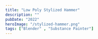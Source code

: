 ```yaml
---
title: "Low Poly Stylized Hammer"
description: ""
pubDate: "2022"
heroImage: "/stylized-hammer.png"
tags: ["Blender" , "Substance Painter"]
---
```

